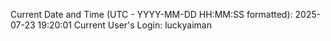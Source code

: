Current Date and Time (UTC - YYYY-MM-DD HH:MM:SS formatted): 2025-07-23 19:20:01
Current User's Login: luckyaiman

